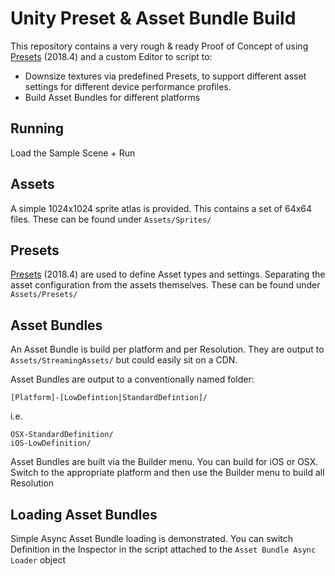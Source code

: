 # Unity Preset & Asset Bundle Build

This repository contains a very rough & ready Proof of Concept of using [Presets](https://docs.unity3d.com/2018.4/Documentation/Manual/Presets.html) (2018.4) and a custom Editor to script to:

* Downsize textures via predefined Presets, to support different asset settings for different device performance profiles.
* Build Asset Bundles for different platforms

## Running

Load the Sample Scene + Run

## Assets

A simple 1024x1024 sprite atlas is provided. This contains a set of 64x64 files. These can be found under `Assets/Sprites/` 

## Presets

[Presets](https://docs.unity3d.com/2018.4/Documentation/Manual/Presets.html) (2018.4) are used to define Asset types and settings. Separating the asset configuration from the assets themselves. These can be found under `Assets/Presets/`

## Asset Bundles

An Asset Bundle is build per platform and per Resolution. They are output to `Assets/StreamingAssets/` but could easily sit on a CDN.

Asset Bundles are output to a conventionally named folder:

`[Platform]-[LowDefintion|StandardDefintion]/`

i.e.

```
OSX-StandardDefinition/
iOS-LowDefinition/
```

Asset Bundles are built via the Builder menu. You can build for iOS or OSX. Switch to the appropriate platform and then use the Builder menu to build all Resolution 

## Loading Asset Bundles

Simple Async Asset Bundle loading is demonstrated. You can switch Definition in the Inspector in the script attached to the  `Asset Bundle Async Loader` object
